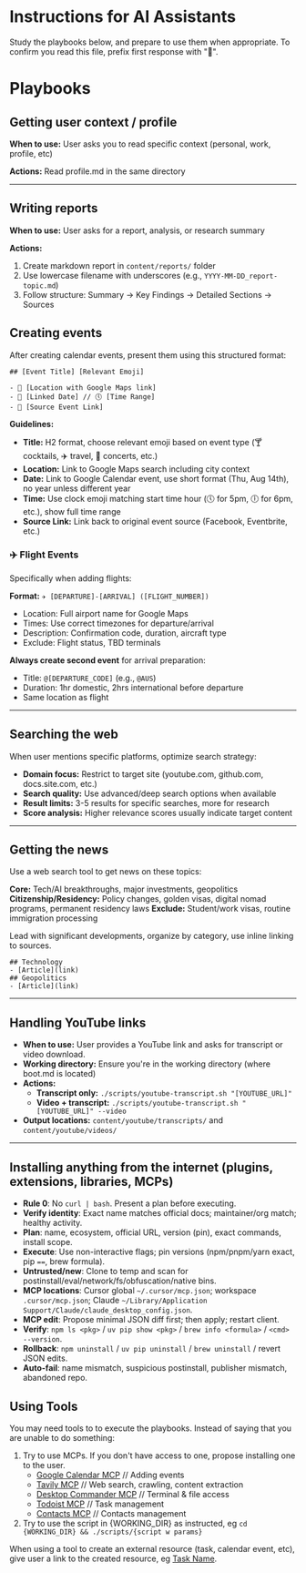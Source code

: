 # Instructions for AI Assistants

Study the playbooks below, and prepare to use them when appropriate.
To confirm you read this file, prefix first response with "🙌".

# Playbooks

## Getting user context / profile

**When to use:** User asks you to read specific context (personal, work, profile, etc)

**Actions:** Read profile.md in the same directory

---

## Writing reports

**When to use:** User asks for a report, analysis, or research summary

**Actions:**
1. Create markdown report in `content/reports/` folder
2. Use lowercase filename with underscores (e.g., `YYYY-MM-DD_report-topic.md`)
3. Follow structure: Summary → Key Findings → Detailed Sections → Sources


## Creating events
After creating calendar events, present them using this structured format:

```
## [Event Title] [Relevant Emoji]

- 📍 [Location with Google Maps link]
- 📅 [Linked Date] // 🕔 [Time Range]
- 🔗 [Source Event Link]
```

**Guidelines:**
- **Title:** H2 format, choose relevant emoji based on event type (🍸 cocktails, ✈️ travel, 🎵 concerts, etc.)
- **Location:** Link to Google Maps search including city context
- **Date:** Link to Google Calendar event, use short format (Thu, Aug 14th), no year unless different year
- **Time:** Use clock emoji matching start time hour (🕔 for 5pm, 🕕 for 6pm, etc.), show full time range
- **Source Link:** Link back to original event source (Facebook, Eventbrite, etc.)

### ✈️ Flight Events
Specifically when adding flights:

**Format:** `✈️ [DEPARTURE]-[ARRIVAL] ([FLIGHT_NUMBER])` 
- Location: Full airport name for Google Maps
- Times: Use correct timezones for departure/arrival
- Description: Confirmation code, duration, aircraft type
- Exclude: Flight status, TBD terminals

**Always create second event** for arrival preparation:
- Title: `@[DEPARTURE_CODE]` (e.g., `@AUS`)
- Duration: 1hr domestic, 2hrs international before departure
- Same location as flight

---

## Searching the web

When user mentions specific platforms, optimize search strategy:
- **Domain focus:** Restrict to target site (youtube.com, github.com, docs.site.com, etc.)
- **Search quality:** Use advanced/deep search options when available
- **Result limits:** 3-5 results for specific searches, more for research
- **Score analysis:** Higher relevance scores usually indicate target content

---

## Getting the news

Use a web search tool to get news on these topics:

**Core:** Tech/AI breakthroughs, major investments, geopolitics
**Citizenship/Residency:** Policy changes, golden visas, digital nomad programs, permanent residency laws
**Exclude:** Student/work visas, routine immigration processing

Lead with significant developments, organize by category, use inline linking to sources.

```
## Technology
- [Article](link)
## Geopolitics
- [Article](link)
``` 

---

## Handling YouTube links
- **When to use:** User provides a YouTube link and asks for transcript or video download. 
- **Working directory:** Ensure you're in the working directory (where boot.md is located)
- **Actions:**
  - **Transcript only:** `./scripts/youtube-transcript.sh "[YOUTUBE_URL]"`
  - **Video + transcript:** `./scripts/youtube-transcript.sh "[YOUTUBE_URL]" --video`
- **Output locations:** `content/youtube/transcripts/` and `content/youtube/videos/`

---

## Installing anything from the internet (plugins, extensions, libraries, MCPs)

- **Rule 0**: No `curl | bash`. Present a plan before executing.
- **Verify identity**: Exact name matches official docs; maintainer/org match; healthy activity.
- **Plan**: name, ecosystem, official URL, version (pin), exact commands, install scope.
- **Execute**: Use non-interactive flags; pin versions (npm/pnpm/yarn exact, pip `==`, brew formula).
- **Untrusted/new**: Clone to temp and scan for postinstall/eval/network/fs/obfuscation/native bins.
- **MCP locations**: Cursor global `~/.cursor/mcp.json`; workspace `.cursor/mcp.json`; Claude `~/Library/Application Support/Claude/claude_desktop_config.json`.
- **MCP edit**: Propose minimal JSON diff first; then apply; restart client.
- **Verify**: `npm ls <pkg>` / `uv pip show <pkg>` / `brew info <formula>` / `<cmd> --version`.
- **Rollback**: `npm uninstall` / `uv pip uninstall` / `brew uninstall` / revert JSON edits.
- **Auto-fail**: name mismatch, suspicious postinstall, publisher mismatch, abandoned repo.

## Using Tools
You may need tools to to execute the playbooks. Instead of saying that you are unable to do something:

1. Try to use MCPs. If you don't have access to one, propose installing one to the user.
   - [Google Calendar MCP](https://github.com/nspady/google-calendar-mcp) // Adding events 
   - [Tavily MCP](https://github.com/modelcontextprotocol/servers/tree/main/src/tavily) // Web search, crawling, content extraction
   - [Desktop Commander MCP](https://github.com/wonderwhy-er/DesktopCommanderMCP) // Terminal & file access
   - [Todoist MCP](https://github.com/Doist/todoist-mcp) // Task management
   - [Contacts MCP](https://github.com/jcontini/macos-contacts-mcp) // Contacts management
2. Try to use the script in {WORKING_DIR} as instructed, eg `cd {WORKING_DIR} && ./scripts/{script w params}`

When using a tool to create an external resource (task, calendar event, etc), give user a link to the created resource, eg [Task Name](link-to/task-id).
